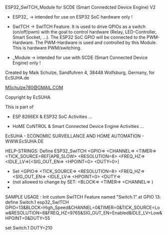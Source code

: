 ESP32_SwITCH_Module for SCDE (Smart Connedcted Device Engine) V2

- ESP32_ -> intended for use on ESP32 SoC hardware only ! 

- SwITCH -> SwITCH Feature. It is used to drive GPIOs as a switch (on/off/pwm) with the goal to control hardware
(Relay, LED-Controller, Smart Socket, ...). The ESP32 SoC GPIO will be connected to the PWM-Hardware.
The PWM-Hardware is used and controlled by this Module. This is hardware PWM/switching.

- _Module -> intended for use with SCDE (Smart Connected Device Engine) only !



Created by Maik Schulze, Sandfuhren 4, 38448 Wolfsburg, Germany, for EcSUHA.de

MSchulze780@GMAIL.COM

Copyright by EcSUHA

This is part of

- ESP 8266EX & ESP32 SoC Activities ...

- HoME CoNTROL & Smart Connected Device Engine Activities ...
 
EcSUHA - ECONOMIC SURVEILLANCE AND HOME AUTOMATION - WWW.EcSUHA.DE
   
   
   
  HELP-STRINGS:
  Define <Def-Name> ESP32_SwITCH <GPIO=> <CHANNEL=> <TIMER=> <TICK_SOURCE=REF|APB_SLOW> <RESOLUTION=8> <FREQ_HZ=> <IDLE_LV=>[<SIG_OUT_EN=> <HPOINT=0> <DUTY=0>]
 * Set <Def-Name> <GPIO=> <TICK_SOURCE=> <RESOLUTION=8> <FREQ_HZ=> <SIG_OUT_EN=> <IDLE_LV=> <HPOINT=0> <DUTY=>
 * (not allowed to change by SET: <BLOCK=> <TIMER=> <CHANNEL=> )
 *
 
 SAMPLE USAGE :
 Init custom SwITCH Feature named "Switch.1" at GPIO 13:
 define Switch.1 esp32_SwITCH GPIO=13&BLOCK=High_Speed&CHANNEL=0&TIMER=0&TICK_SOURCE=Low&RESOLUTION=8&FREQ_HZ=9765&SIG_OUT_EN=Enabled&IDLE_LV=Low&HPOINT=0&DUTY=55
 
 set Switch.1 DUTY=210
 
 
 
